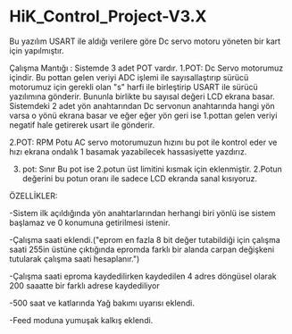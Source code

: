 # HiK_Control_Project-V3.X

Bu yazılım USART ile aldığı verilere göre Dc servo motoru yöneten bir kart için yapılmıştır.

Çalışma Mantığı :
Sistemde 3 adet POT vardır. 
1.POT: Dc Servo motorumuz içindir.
  Bu pottan gelen veriyi ADC işlemi ile sayısallaştırıp sürücü motorumuz için gerekli olan "s" harfi ile birleştirip USART ile sürücü yazılımına gönderir.
  Bununla birlikte bu sayısal değeri LCD ekrana basar.
  Sistemdeki 2 adet yön anahtarından Dc servonun anahtarında hangi yön varsa o yönü ekrana basar ve 
  eğer eğer yön geri ise 1.pottan gelen veriyi negatif hale getirerek usart ile gönderir.

2.POT: RPM Potu
AC servo motorumuzun hızını bu pot ile kontrol eder ve hızı ekrana ondalık 1 basamak yazabilecek hassasiyette yazdırız.

3. pot: Sınır
Bu pot ise 2.potun üst limitini kısmak için eklenmiştir. 2.Potun değerini bu potun oranı ile sadece LCD ekranda sanal  kısıyoruz.


ÖZELLİKLER:

-Sistem ilk açıldığında yön anahtarlarından herhangi biri yönlü ise sistem başlamaz ve 0 konumuna getirilmesi istenir.

-Çalışma saati eklendi.("eprom en fazla 8 bit değer tutabildiği için
çalışma saati 255in üstüne çıktığında epromda farklı bir alanda carpan değişkeni tutularak çalışma saati hesaplanır.")

-Çalışma saati eproma kaydedilirken kaydedilen 4 adres döngüsel olarak 200 saaatte bir farklı adrese kaydediliyor

-500 saat ve katlarında Yağ bakımı uyarısı eklendi.

-Feed moduna yumuşak kalkış eklendi.
